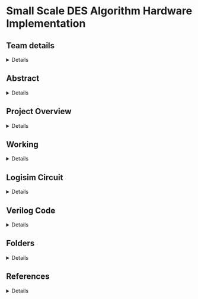 # Small Scale DES Algorithm Hardware Implementation
## Team details
<details>
<summary> Details </summary>

```
Semester: 3rd Sem B. Tech. CSE
Section: S1
```
### Team members

1. 221CS112, Arjun Ravisankar, arjunravisankar.221cs112@nitk.edu.in, 6360968991
2. 221CS140, Prayag Ganesh Prabhu, prayagganeshprabhu.221cs140@nitk.edu.in, 9353997270
3. 221CS154, Singaraju B V Sreedakshinya, singarajubvsreedakshinya.221cs154@nitk.edu.in, 9606180825
</details>

## Abstract
<details>
<summary> Details </summary>
Encryption is the process of converting data into a code to prevent unauthorised access to it. An encryption algorithm converts the original text into an alternative, unreadable form known as ciphertext. Decryption is the reverse process in which the ciphertext is converted back into original text by an authorised user using a key or password, to access the original information.

In the digital era we live in, encryption is vital to ensure the protection of confidential information and messages, financial transactions, classified military communications and matters of national security. The global cyber security landscape has seen increased threats in recent years.
Cybercrime has been exhibiting an upward trend globally. Therefore, cryptography is a field of prime importance in these times. 

Most high-level encryption algorithms such as DES (Data Encryption Standard) are implemented as software models only. Hardware models are rare, and most of the existing ones use complex components such as FPGAs (Field Programmable Gate Arrays). We decided to implement it as a hardware model utilising simpler components. Hardware models are known to be significantly faster, more secure (resisting timing/power analysis attacks) and efficient than software models. Our model will implement a scaled-down, simpler version of the DES algorithm for the purpose of quick and urgent classified communication. Our choice of DES was due to its well-known status as a standard encryption algorithm and as a highly influential precursor in the development of modern cryptographic techniques and will be a good first choice for hardware implementation.
</details>

## Project Overview
<details>
<summary> Details </summary>
The project involves designing a digital circuit for the S-DES algorithm, which includes key generation, initial permutation, substitution-permutation network, and final permutation. The primary goal of the project is to implement a hardware version of the S-DES encryption and decryption processes and provide a practical educational resource for learning about hardware design, cryptography, and digital logic.
</details>

## Working
<details>
<summary> Details </summary>
The key is passed to the key generator subcircuit. After splitting the bits, left shift and contraction permutation operations are performed to obtain subkeys K1 and K2.
The plaintext is passed to the initial permutation subcircuit. Inside the subcircuit, splitting of bits and permutation is done.
 From the resulting 8 bits, the right half is passed to the round function subcircuit which includes
(a) expanded permutation, 
(b) bitwise XOR with K1 (encryption)/K2 (decryption)
(c) substitution using S-boxes operations, 
(d) transposition (P-box),
(e) bitwise XOR with the left half obtained from the initial permutation 
(f) combination with the right half from the initial permutation. 
The left half is now swapped with the right half in the "4-bit swap" step. 
The right half of the resulting 8-bit intermediate is passed to the round subcircuit, in which only the key used for XOR is changed (K2 for encryption and K1 for decryption). 
The new 8 bit-intermediate undergoes inverse initial permutation and the result is the ciphertext (encryption)/decrypted text (decryption).

### Block Diagram
![image](https://github.com/SreeDakshinya/S1-T18-Small-Scale-DES-Algorithm-Hardware-Implementation/assets/127178102/161fbd28-971a-43f9-b778-49626509bd02)

### Functional Table
![image](https://github.com/SreeDakshinya/S1-T18-Small-Scale-DES-Algorithm-Hardware-Implementation/assets/127178102/60e448ce-a19c-4254-967e-5649162627fb)
</details>

## Logisim Circuit
<details>
<summary> Details </summary>

![Overall](https://github.com/SreeDakshinya/S1-T18-Small-Scale-DES-Algorithm-Hardware-Implementation/assets/127178102/0b6a3caf-d163-4eb5-ae9e-e660075bd66b)

![Key](https://github.com/SreeDakshinya/S1-T18-Small-Scale-DES-Algorithm-Hardware-Implementation/assets/127178102/f47a7573-8ff8-4aea-9f6e-557c1cd314bd)

![INITIAL PERMUTATION](https://github.com/SreeDakshinya/S1-T18-Small-Scale-DES-Algorithm-Hardware-Implementation/assets/127178102/86d56e42-2c20-48a2-aa13-c79ed532576c)

![Round ](https://github.com/SreeDakshinya/S1-T18-Small-Scale-DES-Algorithm-Hardware-Implementation/assets/127178102/15845e2c-82ef-4c54-b033-02a8b3983a66)

![4 - BIT SWAP](https://github.com/SreeDakshinya/S1-T18-Small-Scale-DES-Algorithm-Hardware-Implementation/assets/127178102/ea1a5226-b772-4736-b1ca-adb5726cac9d)

![INVERSE INITIAL PERMUTATION](https://github.com/SreeDakshinya/S1-T18-Small-Scale-DES-Algorithm-Hardware-Implementation/assets/127178102/804a0bc3-17f5-4d80-adc1-e804f91a0846)
</details>

## Verilog Code
<details>
<summary> Details </summary>
(Assumption made while writing Verilog code: Verilog being a hardware description language offers us the flexibility to use the input as an array of bits, and not necessarily as a single entity. Bitwise operations can be performed easily on the array elements by accessing them with their indices, hence eliminating the need for the usage of counters, bit selectors, comparators and registers for bit-by-bit selection.
We have harnessed this capability of Verilog while writing the code which simulates the functioning of our entire circuit, and hence, a few structural differences can be noticed between the Logisim circuit diagrams and the Verilog code.)

### Modules

```
//Design of Digital Systems Mini Project
//S1 Team 18 - Small Scale DES Algorithm Hardware Implementation

//DES Functions

module initial_permutation(I, O); //Initial Permutation
    input [0:7] I; //Input text (Plaintext to be encrypted / Ciphertext to be decrypted)
    output [0:7] O; //Initial permuted text
  
    assign O[0] = I[1];
    assign O[1] = I[5];
    assign O[2] = I[2];
    assign O[3] = I[0];
    assign O[4] = I[3];
    assign O[5] = I[7];
    assign O[6] = I[4];
    assign O[7] = I[6];
endmodule


module inverse_initial_permutation(I, O); //Reversal of the initial permutation (which was performed on the Plaintext to be encrypted / Ciphertext to be decrypted)
    input [0:7] I; //Outputs of 2nd L-R XOR and right half output of Swap function
    output [0:7] O; //Encrypted Plaintext or Decrypted Ciphertext
   
    assign O[0] = I[3];
    assign O[1] = I[0];
    assign O[2] = I[2];
    assign O[3] = I[4];
    assign O[4] = I[6];
    assign O[5] = I[1];
    assign O[6] = I[7];
    assign O[7] = I[5];
endmodule


module transposition_P_box(I, O); //Transposition (permutation) of 4-bit data
    input [0:3] I; //4-bit intermediate input
    output [0:3] O; //4-bit output
   
    assign O[0] = I[1];
    assign O[1] = I[3];
    assign O[2] = I[2];
    assign O[3] = I[0];
endmodule


module four_bit_swap(I1, I2, O1, O2); //Module for swapping the left and right halves
    input [0:3] I1; //Input left half
    input [0:3] I2; //Input right half
    output [0:3] O1; //Output left half
    output [0:3] O2; //Output right half
  
    assign O1 = I2;
    assign O2 = I1;
endmodule


module four_bit_xor(I1, I2, O); //XOR operation of left half of result of Initial Permutation and result of P-box
    input [0:3] I1; //Left half of result of Initial Permutation of 8-bit text of that round
    input [0:3] I2; //Right half of result of Initial Permutation of 8-bit text of that round
    output[0:3] O; //4-bit output


    assign O[0] = I1[0]^I2[0];
    assign O[1] = I1[1]^I2[1];
    assign O[2] = I1[2]^I2[2];
    assign O[3] = I1[3]^I2[3];
endmodule


//Key Manipulation Functions


module permutation_P10(I, O); //Initial Permutation of the 10-bit key entered
    input [0:9] I; //Given 10-bit key
    output [0:9] O; //10-bit result of key-permutation


    assign O[0] = I[2];
    assign O[1] = I[4];
    assign O[2] = I[1];
    assign O[3] = I[6];
    assign O[4] = I[3];
    assign O[5] = I[9];
    assign O[6] = I[0];
    assign O[7] = I[8];
    assign O[8] = I[7];
    assign O[9] = I[5];
endmodule


module permutation_P8(I, O); //Selecting 8 bits from 10-bit data and permuting the bits
    input [0:9] I; //10-bit intermediate data
    output [0:7] O; //8-bit intermediate output
   
    assign O[0] = I[5];
    assign O[1] = I[2];
    assign O[2] = I[6];
    assign O[3] = I[3];
    assign O[4] = I[7];
    assign O[5] = I[4];
    assign O[6] = I[9];
    assign O[7] = I[8];
endmodule


module divide10(I, O1, O2); //Dividing 10 bit data into 2 halves
    input[0:9] I; //10-bit intermediate input
    output [0:4] O1; //5-bit left half
    output [0:4] O2; //5-bit right half
   
    assign O1[0] = I[0];
    assign O1[1] = I[1];
    assign O1[2] = I[2];
    assign O1[3] = I[3];
    assign O1[4] = I[4];
    assign O2[0] = I[5];
    assign O2[1] = I[6];
    assign O2[2] = I[7];
    assign O2[3] = I[8];
    assign O2[4] = I[9];
endmodule
   
module combine10(I1, I2, O); //Module for combining 2 5-bit intermediate inputs into 10-bit text
    input[0:4] I1; //5-bit left intermediate input
    input [0:4] I2; //5-bit intermediate right input
    output [0:9] O; //10-bit intermediate output text
   
    assign O[0] = I1[0];
    assign O[1] = I1[1];
    assign O[2] = I1[2];
    assign O[3] = I1[3];
    assign O[4] = I1[4];
    assign O[5] = I2[0];
    assign O[6] = I2[1];
    assign O[7] = I2[2];
    assign O[8] = I2[3];
    assign O[9] = I2[4];
endmodule


module divide8(I, O1, O2); //Module for splitting 8 bit data into 2 halves of 4 bits each
    input[0:7] I; //8 bit input which is to be divided into left half and right half
    output [0:3] O1; //4 bit left half
    output [0:3] O2; // 4 bit right half
   
    assign O1[0] = I[0];
    assign O1[1] = I[1];
    assign O1[2] = I[2];
    assign O1[3] = I[3];
    assign O2[0] = I[4];
    assign O2[1] = I[5];
    assign O2[2] = I[6];
    assign O2[3] = I[7];
endmodule
   
module combine8(I1, I2, O);
    input[0:3] I1;
    input [0:3] I2;
    output [0:7] O;
   
    assign O[0] = I1[0];
    assign O[1] = I1[1];
    assign O[2] = I1[2];
    assign O[3] = I1[3];
    assign O[4] = I2[0];
    assign O[5] = I2[1];
    assign O[6] = I2[2];
    assign O[7] = I2[3];
endmodule


module combine4(I1, I2, O); //Combining two 2-bit intermediate inputs into 4-bit data
    input[0:1] I1; //2-bit left half
    input [0:1] I2; //2-bit right half
    output [0:3] O; //4-bit output
   
    assign O[0] = I1[0];
    assign O[1] = I1[1];
    assign O[2] = I2[0];
    assign O[3] = I2[1];
endmodule


module left_shift_1(I1, I2, O1, O2); //Module for 1-bit circular shift of each half
    input[0:4] I1; //4-bit input 1 (left half of previous step)
    input [0:4] I2; //4-bit input 2 (right half of previous step)
    output [0:4] O1; //4-bit output 1 (left half)
    output [0:4] O2; //4-bit output 2 (right half)
   
    assign O1[0] = I1[1];
    assign O1[1] = I1[2];
    assign O1[2] = I1[3];
    assign O1[3] = I1[4];
    assign O1[4] = I1[0];
    assign O2[0] = I2[1];
    assign O2[1] = I2[2];
    assign O2[2] = I2[3];
    assign O2[3] = I2[4];
    assign O2[4] = I2[0];
endmodule
   
module left_shift_2(I1, I2, O1, O2); //Module for 2-bit circular shift of each half
    input[0:4] I1; //4-bit input 1 (left half of previous step)
    input [0:4] I2; //4-bit input 2 (right half of previous step)
    output [0:4] O1; //4-bit output 1 (left half)
    output [0:4] O2; //4-bit output 2 (right half)
   
    assign O1[0] = I1[2];
    assign O1[1] = I1[3];
    assign O1[2] = I1[4];
    assign O1[3] = I1[0];
    assign O1[4] = I1[1];
    assign O2[0] = I2[2];
    assign O2[1] = I2[3];
    assign O2[2] = I2[4];
    assign O2[3] = I2[0];
    assign O2[4] = I2[1];
endmodule


module expansion(ip,e); //Module for expanding 4-bit data into 8-bit output by repeating the bits and permuting them
    input [4:7]ip; //4-bit intermediate data
    output [0:7]e; //8-bit expanded data


    assign e[0]=ip[7];
    assign e[1]=ip[4];
    assign e[2]=ip[5];
    assign e[3]=ip[6];
    assign e[4]=ip[5];
    assign e[5]=ip[6];
    assign e[6]=ip[7];
    assign e[7]=ip[4];
endmodule


module eight_bit_xor(e,key,ex); //XOR operation of 8-bit intermediate text with 8-bit key (generated by key circuit)
    input [0:7]e; //8-bit text
    input [0:7]key; //8-bit key
    output [0:7]ex; //8-bit output


    xor (ex[0],e[0],key[0]);
    xor (ex[1],e[1],key[1]);
    xor (ex[2],e[2],key[2]);
    xor (ex[3],e[3],key[3]);
    xor (ex[4],e[4],key[4]);
    xor (ex[5],e[5],key[5]);
    xor (ex[6],e[6],key[6]);
    xor (ex[7],e[7],key[7]);
endmodule


module S_box_1(ex,s1); //Substitution box 1 for left half of output of data-key-xor-operation
    input [0:3]ex; //4-bit left half input
    output [0:1]s1; //2-bit output
    wire w1,w2; //temporary variables for the k-map implementation
   
    xor(w1,ex[2],ex[3]);
    xor(w2,ex[1],ex[3]);
    assign s1[0]= ( !ex[0] && !ex[1] && ex[3]) || ( !ex[0] && ex[1] && !ex[2] && !ex[3] ) || ( ex[0] && w1 ) || ( ex[1] && ex[2] && !ex[3] ) || ( ex[0] && ex[1]  && ( ex[2] || ex[3]));
    assign s1[1]= ( !ex[2] && (ex[3] || !ex[0] || ex[1] )) || (ex[0] && w2 );
endmodule


module S_box_2(ex,s2); //Substitution box 2 for right half of output of data-key-xor-operation
    input [0:3]ex; //4-bit right half input
    output [0:1]s2; //2-bit output
    wire w3,w4; //temporary variables for the k-map implementation


    xnor (w3,ex[1],ex[2]);
    xnor (w4,ex[2],ex[3]);
    assign s2[0]= (ex[0] && !ex[1] && !ex[2]) || (!ex[0] && ex[1] && ex[2]) || ( ex[3] && w3 ) || ( !ex[0] && ex[1] && !ex[3]);
    assign s2[1]= ( !ex[0] && ex[2] && !ex[3] ) || ( !ex[0] && ex[1] && ex[3] ) || ( ex[0] && w4 );
endmodule


module encryption(plaintext, key, ciphertext);
    input [0:7] plaintext;
    input [0:9] key;
    output [0:7] ciphertext;
    wire [0:7] initial_permute;
    wire [0:3] left_half;
    wire [0:3] right_half;
    wire [0:7] expanded_permute;
    wire [0:9] initial_key_permute;
    wire [0:4] key_left;
    wire [0:4] key_right;
    wire [0:4] shifted_left;
    wire [0:4] shifted_right;
    wire [0:9] shifted_key1;
    wire [0:7] key1;
    wire [0:4] shifted2_left;
    wire [0:4] shifted2_right;
    wire [0:9] shifted_key2;
    wire [0:7] after_xor1;
    wire [0:3] left_xor1;
    wire [0:3] right_xor1;
    wire [0:1] comp1xor1;
    wire [0:1] comp2xor1;
    wire [0:3] compxor1;
    wire [0:3] transxor1;
    wire [0:7] key2;
    wire [0:3] new_right_half;
    wire [0:3] new_left_half;
    wire [0:7] expanded_permute2;
    wire [0:7] after_xor2;
    wire [0:3] left_xor2;
    wire [0:3] right_xor2;
    wire [0:1] comp1xor2;
    wire [0:1] comp2xor2;
    wire [0:3] compxor2;
    wire [0:3] transxor2;
    wire [0:3] new_new_right_half;
    wire [0:3] new_new_left_half;
    wire [0:7] last_step;
   


    //Generating keys 1 and 2
    permutation_P10 Pten(key, initial_key_permute);
    divide10 D10(initial_key_permute, key_left, key_right);
    left_shift_1 LS1(key_left, key_right, shifted_left, shifted_right);
    combine10 C10(shifted_left, shifted_right, shifted_key1);
    permutation_P8 PP8(shifted_key1, key1);
    left_shift_2 LS2(shifted_left, shifted_right, shifted2_left, shifted2_right);
    combine10 C10_(shifted2_left, shifted2_right, shifted_key2);
    permutation_P8 PP8_(shifted_key2, key2);


    //Operations on plaintext
    initial_permutation IP(plaintext, initial_permute);
    divide8 D8(initial_permute, left_half, right_half);
   
    //Round1
    expansion EP(right_half, expanded_permute);
    eight_bit_xor EBX(expanded_permute, key1, after_xor1);
    divide8 D8_(after_xor1, left_xor1, right_xor1);
    S_box_1 S1(left_xor1, comp1xor1);
    S_box_2 S2(right_xor1, comp2xor1);
    combine4 C4(comp1xor1, comp2xor1, compxor1);
    transposition_P_box TPB(compxor1, transxor1);
    four_bit_xor FBX(left_half, transxor1, new_right_half);
    assign new_left_half = right_half;


    //Round2
    expansion EP_(new_right_half, expanded_permute2);
    eight_bit_xor ebx(expanded_permute2, key2, after_xor2);
    divide8 D8__(after_xor2, left_xor2, right_xor2);
    S_box_1 S1_(left_xor2, comp1xor2);
    S_box_2 S2_(right_xor2, comp2xor2);
    combine4 C4_(comp1xor2, comp2xor2, compxor2);
    transposition_P_box tpb(compxor2, transxor2);
    four_bit_xor fbx(new_left_half, transxor2, new_new_left_half);
    assign new_new_right_half = new_right_half;


    combine8 C8__(new_new_left_half, new_new_right_half, last_step);
    inverse_initial_permutation IIP(last_step, ciphertext);
endmodule


module decryption(plaintext, key, ciphertext);
    input [0:7] plaintext;
    input [0:9] key;
    output [0:7] ciphertext;
    wire [0:7] initial_permute;
    wire [0:3] left_half;
    wire [0:3] right_half;
    wire [0:7] expanded_permute;
    wire [0:9] initial_key_permute;
    wire [0:4] shifted_left;
    wire [0:4] shifted_right;
    wire [0:9] shifted_key1;
    wire [0:7] key1;
    wire [0:4] shifted2_left;
    wire [0:4] shifted2_right;
    wire [0:9] shifted_key2;
    wire [0:7] after_xor1;
    wire [0:3] left_xor1;
    wire [0:3] right_xor1;
    wire [0:1] comp1xor1;
    wire [0:1] comp2xor1;
    wire [0:3] compxor1;
    wire [0:3] transxor1;
    wire [0:7] key2;
    wire [0:3] new_right_half;
    wire [0:3] new_left_half;
    wire [0:7] expanded_permute2;
    wire [0:7] after_xor2;
    wire [0:3] left_xor2;
    wire [0:3] right_xor2;
    wire [0:1] comp1xor2;
    wire [0:1] comp2xor2;
    wire [0:3] compxor2;
    wire [0:3] transxor2;
    wire [0:3] new_new_right_half;
    wire [0:3] new_new_left_half;
    wire [0:7] last_step;
    wire [0:4] key_left;
    wire [0:4] key_right;




    //Generating keys 1 and 2
    permutation_P10 Pten(key, initial_key_permute);
    divide10 D10(initial_key_permute, key_left, key_right);
    left_shift_1 LS1(key_left, key_right, shifted_left, shifted_right);
    combine10 C10(shifted_left, shifted_right, shifted_key1);
    permutation_P8 PP8(shifted_key1, key1);
    left_shift_2 LS2(shifted_left, shifted_right, shifted2_left, shifted2_right);
    combine10 C10_(shifted2_left, shifted2_right, shifted_key2);
    permutation_P8 PP8_(shifted_key2, key2);
   
    //Operations on plaintext
    initial_permutation IP(plaintext, initial_permute);
    divide8 D8(initial_permute, left_half, right_half);
   
    //Round1
    expansion EP(right_half, expanded_permute);
    eight_bit_xor EBX(expanded_permute, key2, after_xor1);
    divide8 D8_(after_xor1, left_xor1, right_xor1);
    S_box_1 S1(left_xor1, comp1xor1);
    S_box_2 S2(right_xor1, comp2xor1);
    combine4 C4(comp1xor1, comp2xor1, compxor1);
    transposition_P_box TPB(compxor1, transxor1);
    four_bit_xor FBX(left_half, transxor1, new_right_half);
    assign new_left_half = right_half;


    //Round2
    expansion EP_(new_right_half, expanded_permute2);
    eight_bit_xor ebx(expanded_permute2, key1, after_xor2);
    divide8 D8__(after_xor2, left_xor2, right_xor2);
    S_box_1 S1_(left_xor2, comp1xor2);
    S_box_2 S2_(right_xor2, comp2xor2);
    combine4 C4_(comp1xor2, comp2xor2, compxor2);
    transposition_P_box tpb(compxor2, transxor2);
    four_bit_xor fbx(new_left_half, transxor2, new_new_left_half);
    assign new_new_right_half = new_right_half;


    combine8 C8__(new_new_left_half, new_new_right_half, last_step);
    inverse_initial_permutation IIP(last_step, ciphertext);
endmodule
```

### Test Bench
```
module DES_tb;
    wire [0:7] D;
    wire [0:7] C;
    reg [0:7] P;
    reg [0:9] K;
    encryption E1(P, K, C);
    decryption D1(C, K, D);


    initial
    begin
        $dumpfile("DES.vcd");
        $dumpvars(0, DES_tb);
    end
       
    initial
    begin
        $display("|                          DES                         |");       $display("--------------------------------------------------------");
        $display("| Plaintext |   Key    |  Ciphertext  |    Decrypted   |");
        $display("----------------------------------------------------------");
        $monitor("| %b%b%b%b%b%b%b%b  |%b%b%b%b%b%b%b%b%b%b|   %b%b%b%b%b%b%b%b   |    %b%b%b%b%b%b%b%b    |", P[0], P[1], P[2], P[3], P[4], P[5], P[6], P[7], K[0], K[1], K[2], K[3], K[4], K[5], K[6], K[7], K[8], K[9], C[0], C[1], C[2], C[3], C[4], C[5], C[6], C[7], D[0], D[1], D[2], D[3], D[4], D[5], D[6], D[7]);
        //Plain text
        P = 8'b11100111;
       
        //Key
        K = 10'b1010000010;
           
    end
endmodule
```
</details>

## Folders 
<details>
<summary> Details </summary>
### 1. Verilog
    It contains the main file and the test bench file along with the output file.
    To use the Verilog files:-
    Step 1
        Open the test bench file (S1-T18-DES-tb.v)

    Step 2
        Update the plaintext and the key.

    Step 3
        Run the code for the encrypted and the decrypted text.

### 2. Logisim
    It consists of the overall S-DES algorithm circuit.
    To use this circuit:-
    Step 1
        Click on the "Reset" button to reset the circuit. 

    Step 2
        Enter the values of the plaintext (for encryption) or ciphertext (for decryption) (under input) and key (under key).

    Step 3
        For encryption, set E/D to 0. For decryption, set it to 1.

    Step 4
        Click on the "Clock" button for at least 40 times.

    Step 5
        The desired output (ciphertext for encryption and plaintext for decryption) will appear in the "Output" box. 

### 3. Screenshots
    It contains the snippets of all the subcircuits of the final circuit and outputs of some sample inputs.

### 4. Block Diagram and Functional Table
    It contains the block diagram which displays the flow of execution of our circuit and the functional table of our circuit which shows the working of every part of the circuit with the help of an example.
</details>

## References

<details>
<summary> Details </summary>
1. https://page.math.tu-berlin.de/~kant/teaching/hess/krypto-ws2006/des.htm 
    Author - J. Orlin Grabbe

2. https://ieeexplore.ieee.org/document/1161506 
    Authors - T. Arich , M. Eleuldj

3. William Stallings, Cryptography and Network Security 4ed.       
    Chapter 3 (Block Ciphers and the Data Encryption Standard)

4. M. Morris Mano, Digital Design With an Introduction to the Verilog HDL 6ed.

5. https://core.ac.uk/download/pdf/230495337.pdf 
    Authors - Deepak Guled, Nagaraj Angadi, Soumya Gali, Vidya M, Deepti Raj   
</details>
